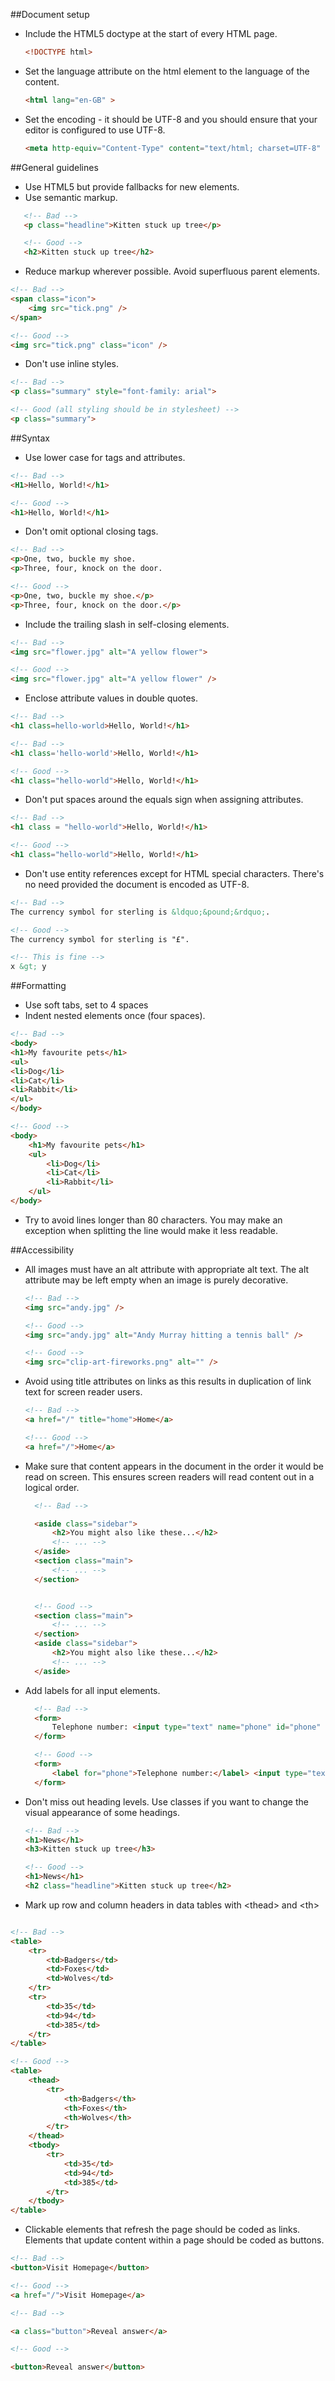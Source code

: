 
##Document setup

* Include the HTML5 doctype at the start of every HTML page.
  ```html
  <!DOCTYPE html>
  ```

* Set the language attribute on the html element to the language of the content.
  ```html
  <html lang="en-GB" >
  ```

* Set the encoding - it should be UTF-8 and you should ensure that your editor is configured
  to use UTF-8.
  ```html
  <meta http-equiv="Content-Type" content="text/html; charset=UTF-8" />
  ```


##General guidelines

* Use HTML5 but provide fallbacks for new elements.
* Use semantic markup.
```html
   <!-- Bad -->
   <p class="headline">Kitten stuck up tree</p>

   <!-- Good -->
   <h2>Kitten stuck up tree</h2>
```
* Reduce markup wherever possible. Avoid superfluous parent elements.
```html
<!-- Bad -->
<span class="icon">
    <img src="tick.png" />
</span>

<!-- Good -->
<img src="tick.png" class="icon" />
```

* Don't use inline styles.

```html
<!-- Bad -->
<p class="summary" style="font-family: arial">

<!-- Good (all styling should be in stylesheet) -->
<p class="summary">
```

##Syntax

* Use lower case for tags and attributes.
```html
<!-- Bad -->
<H1>Hello, World!</h1>

<!-- Good -->
<h1>Hello, World!</h1>
```

* Don't omit optional closing tags.
```html
<!-- Bad -->
<p>One, two, buckle my shoe.
<p>Three, four, knock on the door.

<!-- Good -->
<p>One, two, buckle my shoe.</p>
<p>Three, four, knock on the door.</p>
```

* Include the trailing slash in self-closing elements.
```html
<!-- Bad -->
<img src="flower.jpg" alt="A yellow flower">

<!-- Good -->
<img src="flower.jpg" alt="A yellow flower" />
```

* Enclose attribute values in double quotes.
```html
<!-- Bad -->
<h1 class=hello-world>Hello, World!</h1>

<!-- Bad -->
<h1 class='hello-world'>Hello, World!</h1>

<!-- Good -->
<h1 class="hello-world">Hello, World!</h1>
```
* Don't put spaces around the equals sign when assigning attributes.
```html
<!-- Bad -->
<h1 class = "hello-world">Hello, World!</h1>

<!-- Good -->
<h1 class="hello-world">Hello, World!</h1>
```

* Don't use entity references except for HTML special characters.  There's no need provided the
  document is encoded as UTF-8.
```html
<!-- Bad -->
The currency symbol for sterling is &ldquo;&pound;&rdquo;.

<!-- Good -->
The currency symbol for sterling is "£".

<!-- This is fine -->
x &gt; y
```

##Formatting

* Use soft tabs, set to 4 spaces
* Indent nested elements once (four spaces).
```html
<!-- Bad -->
<body>
<h1>My favourite pets</h1>
<ul>
<li>Dog</li>
<li>Cat</li>
<li>Rabbit</li>
</ul>
</body>

<!-- Good -->
<body>
    <h1>My favourite pets</h1>
    <ul>
        <li>Dog</li>
        <li>Cat</li>
        <li>Rabbit</li>
    </ul>
</body>

```

* Try to avoid lines longer than 80 characters.  You may make an exception when splitting the line
  would make it less readable.


##Accessibility

* All images must have an alt attribute with appropriate alt text.  The alt attribute may
  be left empty when an image is purely decorative.
  ```html
  <!-- Bad -->
  <img src="andy.jpg" />

  <!-- Good -->
  <img src="andy.jpg" alt="Andy Murray hitting a tennis ball" />

  <!-- Good -->
  <img src="clip-art-fireworks.png" alt="" />
  ```

* Avoid using title attributes on links as this results in duplication of link text
  for screen reader users.
  ```html
  <!-- Bad -->
  <a href="/" title="home">Home</a>

  <!--- Good -->
  <a href="/">Home</a>
  ```


* Make sure that content appears in the document in the order it would be read on screen.
  This ensures screen readers will read content out in a logical order.
  ```html
    <!-- Bad -->

    <aside class="sidebar">
        <h2>You might also like these...</h2>
        <!-- ... -->
    </aside>
    <section class="main">
        <!-- ... -->
    </section>


    <!-- Good -->
    <section class="main">
        <!-- ... -->
    </section>
    <aside class="sidebar">
        <h2>You might also like these...</h2>
        <!-- ... -->
    </aside>

  ```

* Add labels for all input elements.

  ```html
    <!-- Bad -->
    <form>
        Telephone number: <input type="text" name="phone" id="phone" />
    </form>

    <!-- Good -->
    <form>
        <label for="phone">Telephone number:</label> <input type="text" name="phone" id="phone" />
    </form>

  ```

* Don't miss out heading levels.  Use classes if you want to change the visual appearance of some
  headings.
  ```html
  <!-- Bad -->
  <h1>News</h1>
  <h3>Kitten stuck up tree</h3>

  <!-- Good -->
  <h1>News</h1>
  <h2 class="headline">Kitten stuck up tree</h2>
  ```


* Mark up row and column headers in data tables with &lt;thead&gt; and &lt;th&gt;
```html

<!-- Bad -->
<table>
    <tr>
        <td>Badgers</td>
        <td>Foxes</td>
        <td>Wolves</td>
    </tr>
    <tr>
        <td>35</td>
        <td>94</td>
        <td>385</td>
    </tr>
</table>

<!-- Good -->
<table>
    <thead>
        <tr>
            <th>Badgers</th>
            <th>Foxes</th>
            <th>Wolves</th>
        </tr>
    </thead>
    <tbody>
        <tr>
            <td>35</td>
            <td>94</td>
            <td>385</td>
        </tr>
    </tbody>
</table>
```

* Clickable elements that refresh the page should be coded as links. Elements that update content
  within a page should be coded as buttons.

```html
<!-- Bad -->
<button>Visit Homepage</button>

<!-- Good -->
<a href="/">Visit Homepage</a>

<!-- Bad -->

<a class="button">Reveal answer</a>

<!-- Good -->

<button>Reveal answer</button>

```
